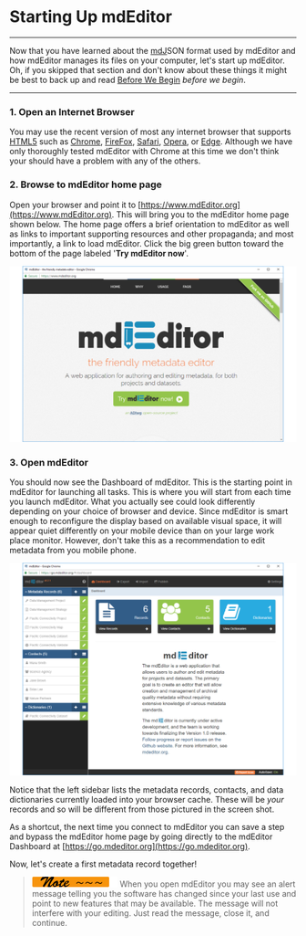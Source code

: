 # Starting Up mdEditor

---

Now that you have learned about the [mdJ](https://mdtools.adiwg.org)SON format used by mdEditor and how mdEditor manages its files on your computer, let's start up mdEditor. Oh, if you skipped that section and don't know about these things it might be best to back up and read [Before We Begin](before-we-begin.md) _before we begin_.

---

### 1. Open an Internet Browser

You may use the recent version of most any internet browser that supports [HTML5](https://developer.mozilla.org/en-US/docs/Web/Guide/HTML/HTML5) such as [Chrome](https://www.google.com/chrome/), [FireFox](https://www.mozilla.org/en-US/firefox/), [Safari](https://www.apple.com/safari/), [Opera](https://www.opera.com/), or [Edge](https://www.microsoft.com/en-us/windows/microsoft-edge).  Although we have only thoroughly tested mdEditor with Chrome at this time we don't think your should have a problem with any of the others.

### 2. Browse to mdEditor home page

Open your browser and point it to [https://www.mdEditor.org](https://www.mdEditor.org). This will bring you to the mdEditor home page shown below. The home page offers a brief orientation to mdEditor as well as links to important supporting resources and other propaganda; and most importantly, a link to load mdEditor.  Click the big green button toward the bottom of the page labeled '**Try mdEditor now**'.

![](/assets/homeScreen.png)

### 3. Open mdEditor

You should now see the Dashboard of mdEditor.  This is the starting point in mdEditor for launching all tasks.  This is where you will start from each time you launch mdEditor.  What you actually see could look differently depending on your choice of browser and device.  Since mdEditor is smart enough to reconfigure the display based on available visual space, it will appear quiet differently on your mobile device than on your large work place monitor.  However, don't take this as a recommendation to edit metadata from you mobile phone.

![](/assets/dashboard.png)

Notice that the left sidebar lists the metadata records, contacts, and data dictionaries currently loaded into your browser cache.  These will be _your_ records and so will be different from those pictured in the screen shot.

As a shortcut, the next time you connect to mdEditor you can save a step and bypass the mdEditor home page by going directly to the mdEditor Dashboard at [https://go.mdeditor.org](https://go.mdeditor.org).

Now, let's create a first metadata record together!

> ![](/assets/smaller-note.png) When you open mdEditor you may see an alert message telling you the software has changed since your last use and point to new features that may be available.  The message will not interfere with your editing.  Just read the message, close it, and continue.



